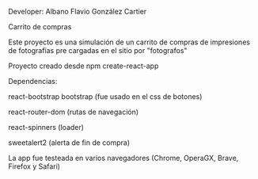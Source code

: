 Developer: Albano Flavio González Cartier

Carrito de compras

Este proyecto es una simulación de un carrito de compras de impresiones de fotografías pre cargadas en el sitio por "fotografos"

Proyecto creado desde npm create-react-app

Dependencias:

react-bootstrap bootstrap (fue usado en el css de botones)

react-router-dom (rutas de navegación)

react-spinners (loader)

sweetalert2 (alerta de fin de compra)

La app fue testeada en varios navegadores (Chrome, OperaGX, Brave, Firefox y Safari)